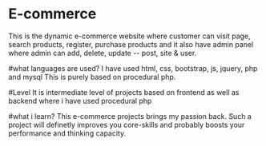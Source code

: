 # E-commerce
This is the dynamic e-commerce website where customer can visit page, search products, register, purchase products and it also have admin panel where admin can add, delete, update -- post, site &amp; user.

#what languages are used?
I have used html, css, bootstrap, js, jquery, php and mysql
This is purely based on procedural php.

#Level
It is intermediate level of projects based on frontend as well as backend where i have used procedural php 

#what i learn?
This e-commerce projects brings my passion back. Such a project will definetly improves you core-skills and probably boosts your performance and thinking capacity.

